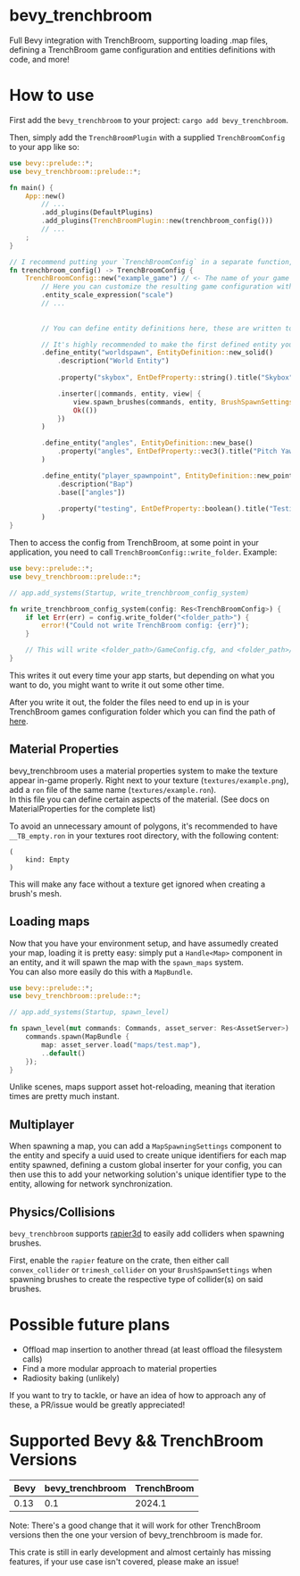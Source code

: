 # bevy_trenchbroom

Full Bevy integration with TrenchBroom, supporting loading .map files, defining a TrenchBroom game configuration and entities definitions with code, and more!

# How to use
First add the `bevy_trenchbroom` to your project: `cargo add bevy_trenchbroom`.

Then, simply add the `TrenchBroomPlugin` with a supplied `TrenchBroomConfig` to your app like so:

```rust
use bevy::prelude::*;
use bevy_trenchbroom::prelude::*;

fn main() {
    App::new()
        // ...
        .add_plugins(DefaultPlugins)
        .add_plugins(TrenchBroomPlugin::new(trenchbroom_config()))
        // ...
    ;
}

// I recommend putting your `TrenchBroomConfig` in a separate function, most likely in its own module.
fn trenchbroom_config() -> TrenchBroomConfig {
    TrenchBroomConfig::new("example_game") // <- The name of your game
        // Here you can customize the resulting game configuration with a builder-like syntax
        .entity_scale_expression("scale")
        // ...
        
        
        // You can define entity definitions here, these are written to your game's FGD file

        // It's highly recommended to make the first defined entity your `worldspawn`
        .define_entity("worldspawn", EntityDefinition::new_solid()
            .description("World Entity")
            
            .property("skybox", EntDefProperty::string().title("Skybox").description("Path to Skybox"))

            .inserter(|commands, entity, view| {
                view.spawn_brushes(commands, entity, BrushSpawnSettings::new().draw_mesh());
                Ok(())
            })
        )

        .define_entity("angles", EntityDefinition::new_base()
            .property("angles", EntDefProperty::vec3().title("Pitch Yaw Roll (Y Z X)").default_value(Vec3::ZERO))
        )

        .define_entity("player_spawnpoint", EntityDefinition::new_point()
            .description("Bap")
            .base(["angles"])
            
            .property("testing", EntDefProperty::boolean().title("Testing Boolean").default_value(true).description("Awesome description"))
        )
}
```

Then to access the config from TrenchBroom, at some point in your application, you need to call `TrenchBroomConfig::write_folder`. Example:

```rust
use bevy::prelude::*;
use bevy_trenchbroom::prelude::*;

// app.add_systems(Startup, write_trenchbroom_config_system)

fn write_trenchbroom_config_system(config: Res<TrenchBroomConfig>) {
    if let Err(err) = config.write_folder("<folder_path>") {
        error!("Could not write TrenchBroom config: {err}");
    }

    // This will write <folder_path>/GameConfig.cfg, and <folder_path>/example_game.fgd
}
```

This writes it out every time your app starts, but depending on what you want to do, you might want to write it out some other time.

After you write it out, the folder the files need to end up in is your TrenchBroom games configuration folder which you can find the path of [here](https://trenchbroom.github.io/manual/latest/#game_configuration_files).

## Material Properties

bevy_trenchbroom uses a material properties system to make the texture appear in-game properly. Right next to your texture (`textures/example.png`), add a `ron` file of the same name (`textures/example.ron`).
<br>
In this file you can define certain aspects of the material. (See docs on MaterialProperties for the complete list) 

To avoid an unnecessary amount of polygons, it's recommended to have `__TB_empty.ron` in your textures root directory, with the following content:
```ron
(
    kind: Empty
)
```
This will make any face without a texture get ignored when creating a brush's mesh.

## Loading maps

Now that you have your environment setup, and have assumedly created your map, loading it is pretty easy: simply put a `Handle<Map>` component in an entity, and it will spawn the map with the `spawn_maps` system.
<br>
You can also more easily do this with a `MapBundle`.
```rust
use bevy::prelude::*;
use bevy_trenchbroom::prelude::*;

// app.add_systems(Startup, spawn_level)

fn spawn_level(mut commands: Commands, asset_server: Res<AssetServer>) {
    commands.spawn(MapBundle {
        map: asset_server.load("maps/test.map"),
        ..default()
    });
}
```

Unlike scenes, maps support asset hot-reloading, meaning that iteration times are pretty much instant.

## Multiplayer

When spawning a map, you can add a `MapSpawningSettings` component to the entity and specify a uuid used to create unique identifiers for each map entity spawned, defining a custom global inserter for your config, you can then use this to add your networking solution's unique identifier type to the entity, allowing for network synchronization.

## Physics/Collisions

`bevy_trenchbroom` supports [rapier3d](https://crates.io/crates/bevy_rapier3d) to easily add colliders when spawning brushes.

First, enable the `rapier` feature on the crate, then either call `convex_collider` or `trimesh_collider` on your `BrushSpawnSettings` when spawning brushes to create the respective type of collider(s) on said brushes.

# Possible future plans
- Offload map insertion to another thread (at least offload the filesystem calls)
- Find a more modular approach to material properties
- Radiosity baking (unlikely)

If you want to try to tackle, or have an idea of how to approach any of these, a PR/issue would be greatly appreciated!

# Supported Bevy && TrenchBroom Versions
| Bevy | bevy_trenchbroom | TrenchBroom |
---|--|---
| 0.13 | 0.1 | 2024.1 |

Note: There's a good change that it will work for other TrenchBroom versions then the one your version of bevy_trenchbroom is made for.

This crate is still in early development and almost certainly has missing features, if your use case isn't covered, please make an issue!